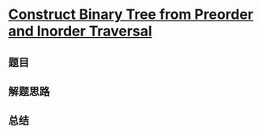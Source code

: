 # [Construct Binary Tree from Preorder and Inorder Traversal](https://leetcode.com/problems/construct-binary-tree-from-preorder-and-inorder-traversal/)

## 题目


## 解题思路


## 总结


